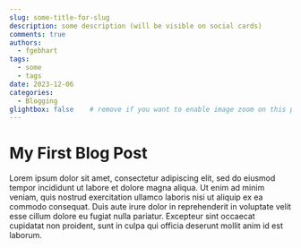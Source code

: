 ```yaml
---
slug: some-title-for-slug
description: some description (will be visible on social cards)
comments: true
authors:
  - fgebhart
tags:
  - some
  - tags
date: 2023-12-06
categories:
  - Blogging
glightbox: false    # remove if you want to enable image zoom on this page
---
```


# My First Blog Post

Lorem ipsum dolor sit amet, consectetur adipiscing elit, sed do eiusmod tempor incididunt ut labore et dolore magna aliqua. Ut enim ad minim veniam, quis nostrud exercitation ullamco laboris nisi ut aliquip ex ea commodo consequat. Duis aute irure dolor in reprehenderit in voluptate velit esse cillum dolore eu fugiat nulla pariatur. Excepteur sint occaecat cupidatat non proident, sunt in culpa qui officia deserunt mollit anim id est laborum.
